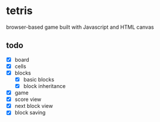 # tetris
browser-based game built with Javascript and HTML canvas

## todo
- [x] board
- [x] cells
- [x] blocks
  - [x] basic blocks
  - [x] block inheritance
- [x] game
- [x] score view
- [x] next block view
- [x] block saving
